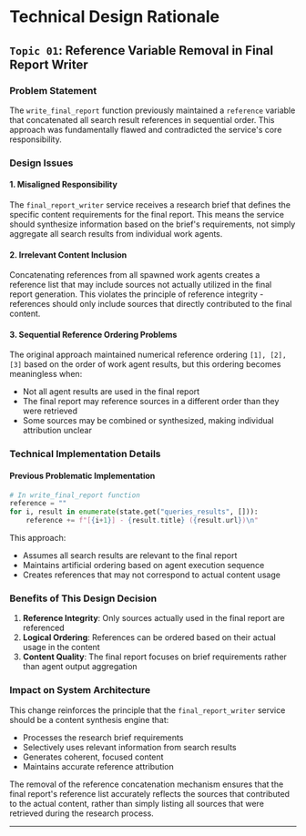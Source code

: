 # Technical Design Rationale

## **`Topic 01`**: Reference Variable Removal in Final Report Writer

### Problem Statement

The `write_final_report` function previously maintained a `reference` variable that concatenated all search result references in sequential order. This approach was fundamentally flawed and contradicted the service's core responsibility.

### Design Issues

#### 1. **Misaligned Responsibility**
The `final_report_writer` service receives a research brief that defines the specific content requirements for the final report. This means the service should synthesize information based on the brief's requirements, not simply aggregate all search results from individual work agents.

#### 2. **Irrelevant Content Inclusion**
Concatenating references from all spawned work agents creates a reference list that may include sources not actually utilized in the final report generation. This violates the principle of reference integrity - references should only include sources that directly contributed to the final content.

#### 3. **Sequential Reference Ordering Problems**
The original approach maintained numerical reference ordering `[1], [2], [3]` based on the order of work agent results, but this ordering becomes meaningless when:
- Not all agent results are used in the final report
- The final report may reference sources in a different order than they were retrieved
- Some sources may be combined or synthesized, making individual attribution unclear

### Technical Implementation Details

#### Previous Problematic Implementation
```python
# In write_final_report function
reference = ""
for i, result in enumerate(state.get("queries_results", [])):
    reference += f"[{i+1}] - {result.title} ({result.url})\n"
```

This approach:
- Assumes all search results are relevant to the final report
- Maintains artificial ordering based on agent execution sequence
- Creates references that may not correspond to actual content usage

### Benefits of This Design Decision

1. **Reference Integrity**: Only sources actually used in the final report are referenced
2. **Logical Ordering**: References can be ordered based on their actual usage in the content
3. **Content Quality**: The final report focuses on brief requirements rather than agent output aggregation

### Impact on System Architecture

This change reinforces the principle that the `final_report_writer` service should be a content synthesis engine that:
- Processes the research brief requirements
- Selectively uses relevant information from search results
- Generates coherent, focused content
- Maintains accurate reference attribution

The removal of the reference concatenation mechanism ensures that the final report's reference list accurately reflects the sources that contributed to the actual content, rather than simply listing all sources that were retrieved during the research process.

---